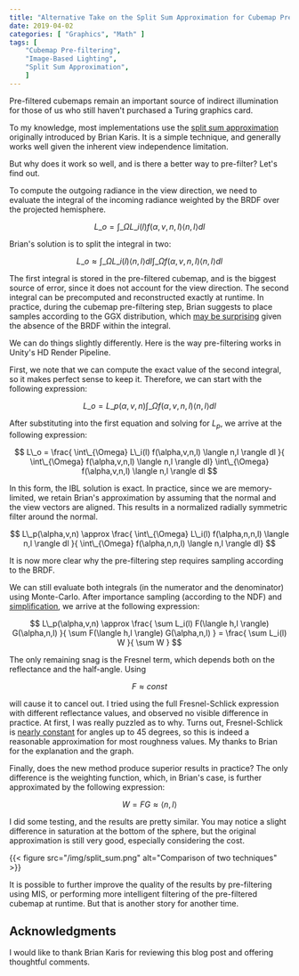 ```yaml
---
title: "Alternative Take on the Split Sum Approximation for Cubemap Pre-filtering"
date: 2019-04-02
categories: [ "Graphics", "Math" ]
tags: [
	"Cubemap Pre-filtering",
	"Image-Based Lighting",
	"Split Sum Approximation",
	]
---
```


Pre-filtered cubemaps remain an important source of indirect illumination for those of us who still haven't purchased a Turing graphics card.

To my knowledge, most implementations use the [split sum approximation](https://cdn2.unrealengine.com/Resources/files/2013SiggraphPresentationsNotes-26915738.pdf) originally introduced by Brian Karis. It is a simple technique, and generally works well given the inherent view independence limitation.

But why does it work so well, and is there a better way to pre-filter? Let's find out.  <!--more-->

To compute the outgoing radiance in the view direction, we need to evaluate the integral of the incoming radiance weighted by the BRDF over the projected hemisphere.

$$ L\_o = \int\_{\Omega} L\_i(l) f(\alpha,v,n,l) \langle n,l \rangle dl $$

Brian's solution is to split the integral in two:

$$ L\_o \approx \int\_{\Omega} L\_i(l) \langle n,l \rangle dl \int\_{\Omega} f(\alpha,v,n,l) \langle n,l \rangle dl $$

The first integral is stored in the pre-filtered cubemap, and is the biggest source of error, since it does not account for the view direction. The second integral can be precomputed and reconstructed exactly at runtime.
In practice, during the cubemap pre-filtering step, Brian suggests to place samples according to the GGX distribution, which [may be surprising](https://seblagarde.files.wordpress.com/2015/07/course_notes_moving_frostbite_to_pbr_v32.pdf) given the absence of the BRDF within the integral.

We can do things slightly differently. Here is the way pre-filtering works in Unity's HD Render Pipeline.

First, we note that we can compute the exact value of the second integral, so it makes perfect sense to keep it. Therefore, we can start with the following expression:

$$ L\_o = L\_p(\alpha,v,n) \int\_{\Omega} f(\alpha,v,n,l) \langle n,l \rangle dl $$

After substituting into the first equation and solving for _L<sub>p</sub>_, we arrive at the following expression:

$$ L\_o = \frac{ \int\_{\Omega} L\_i(l) f(\alpha,v,n,l) \langle n,l \rangle dl }{ \int\_{\Omega} f(\alpha,v,n,l) \langle n,l \rangle dl} \int\_{\Omega} f(\alpha,v,n,l) \langle n,l \rangle dl $$

In this form, the IBL solution is exact. In practice, since we are memory-limited, we retain Brian's approximation by assuming that the normal and the view vectors are aligned. This results in a normalized radially symmetric filter around the normal.

$$ L\_p(\alpha,v,n) \approx \frac{ \int\_{\Omega} L\_i(l) f(\alpha,n,n,l) \langle n,l \rangle dl }{ \int\_{\Omega} f(\alpha,n,n,l) \langle n,l \rangle dl} $$

It is now more clear why the pre-filtering step requires sampling according to the BRDF.

We can still evaluate both integrals (in the numerator and the denominator) using Monte-Carlo. After importance sampling (according to the NDF) and [simplification](https://github.com/Unity-Technologies/ScriptableRenderPipeline/blob/680100c6b7f638fcd4d2c05e8e4ac32cf0d7338c/com.unity.render-pipelines.core/ShaderLibrary/ImageBasedLighting.hlsl#L531), we arrive at the following expression:

$$ L\_p(\alpha,v,n) \approx \frac{ \sum L_i(l) F(\langle h,l \rangle) G(\alpha,n,l) }{ \sum F(\langle h,l \rangle) G(\alpha,n,l) } = \frac{ \sum L_i(l) W }{ \sum W } $$

The only remaining snag is the Fresnel term, which depends both on the reflectance and the half-angle. Using

$$ F \approx const $$

will cause it to cancel out. I tried using the full Fresnel-Schlick expression with different reflectance values, and observed no visible difference in practice. At first, I was really puzzled as to why. Turns out, Fresnel-Schlick is [nearly constant](https://www.desmos.com/calculator/u5unsfrcbe) for angles up to 45 degrees, so this is indeed a reasonable approximation for most roughness values. My thanks to Brian for the explanation and the graph.

Finally, does the new method produce superior results in practice? The only difference is the weighting function, which, in Brian's case, is further approximated by the following expression:

$$ W = FG \approx \langle n,l \rangle $$

I did some testing, and the results are pretty similar. You may notice a slight difference in saturation at the bottom of the sphere, but the original approximation is still very good, especially considering the cost.

{{< figure src="/img/split_sum.png" alt="Comparison of two techniques" >}}

It is possible to further improve the quality of the results by pre-filtering using MIS, or performing more intelligent filtering of the pre-filtered cubemap at runtime. But that is another story for another time.

## Acknowledgments

I would like to thank Brian Karis for reviewing this blog post and offering thoughtful comments.